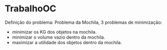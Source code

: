 # TrabalhoOC

Definição do problema:
Problema da Mochila, 3 problemas de minimização: 
- minimizar os KG dos objetos na mochila.
- minimizar o volume vazio dentro da mochila.
- maximizar a utilidade dos objetos dentro da mochila.
